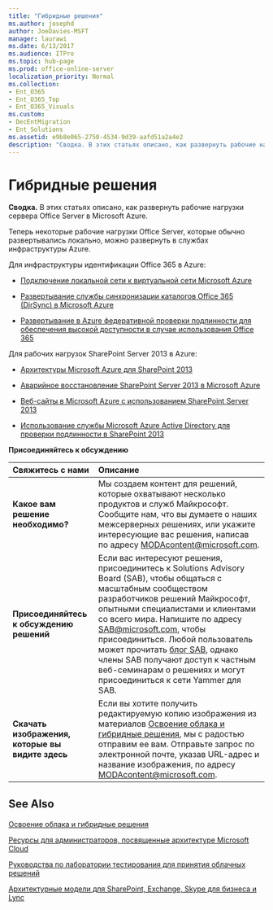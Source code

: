 ```yaml
---
title: "Гибридные решения"
ms.author: josephd
author: JoeDavies-MSFT
manager: laurawi
ms.date: 6/13/2017
ms.audience: ITPro
ms.topic: hub-page
ms.prod: office-online-server
localization_priority: Normal
ms.collection:
- Ent_O365
- Ent_O365_Top
- Ent_O365_Visuals
ms.custom:
- DecEntMigration
- Ent_Solutions
ms.assetid: e9b8e065-2750-4534-9d39-aafd51a2a4e2
description: "Сводка. В этих статьях описано, как развернуть рабочие нагрузки сервера Office Server в Microsoft Azure."
---
```


# Гибридные решения

 **Сводка.** В этих статьях описано, как развернуть рабочие нагрузки сервера Office Server в Microsoft Azure.
  
Теперь некоторые рабочие нагрузки Office Server, которые обычно развертывались локально, можно развернуть в службах инфраструктуры Azure.
  
Для инфраструктуры идентификации Office 365 в Azure:
  
- [Подключение локальной сети к виртуальной сети Microsoft Azure](connect-an-on-premises-network-to-a-microsoft-azure-virtual-network.md)
    
- [Развертывание службы синхронизации каталогов Office 365 (DirSync) в Microsoft Azure](deploy-office-365-directory-synchronization-dirsync-in-microsoft-azure.md)
    
- [Развертывание в Azure федеративной проверки подлинности для обеспечения высокой доступности в случае использования Office 365](deploy-high-availability-federated-authentication-for-office-365-in-azure.md)
    
Для рабочих нагрузок SharePoint Server 2013 в Azure:
  
- [Архитектуры Microsoft Azure для SharePoint 2013](microsoft-azure-architectures-for-sharepoint-2013.md)
    
- [Аварийное восстановление SharePoint Server 2013 в Microsoft Azure](sharepoint-server-2013-disaster-recovery-in-microsoft-azure.md)
    
- [Веб-сайты в Microsoft Azure с использованием SharePoint Server 2013](internet-sites-in-microsoft-azure-using-sharepoint-server-2013.md)
    
- [Использование службы Microsoft Azure Active Directory для проверки подлинности в SharePoint 2013](using-microsoft-azure-active-directory-for-sharepoint-2013-authentication.md)
    
**Присоединяйтесь к обсуждению**

|**Свяжитесь с нами**|**Описание**|
|:-----|:-----|
|**Какое вам решение необходимо?** <br/> |Мы создаем контент для решений, которые охватывают несколько продуктов и служб Майкрософт. Сообщите нам, что вы думаете о наших межсерверных решениях, или укажите интересующие вас решения, написав по адресу [MODAcontent@microsoft.com](mailto:modacontent@microsoft.com?Subject=[Solution%20Feedback]:%20).  <br/> |
|**Присоединяйтесь к обсуждению решений** <br/> |Если вас интересуют решения, присоединитесь к Solutions Advisory Board (SAB), чтобы общаться с масштабным сообществом разработчиков решений Майкрософт, опытными специалистами и клиентами со всего мира. Напишите по адресу [SAB@microsoft.com](mailto:sab@microsoft.com?Subject=Request%20to%20join%20the%20Solutions%20Advisory%20Board), чтобы присоединиться. Любой пользователь может прочитать [блог SAB](http://blogs.technet.com/b/solutions_advisory_board/), однако члены SAB получают доступ к частным веб-семинарам о решениях и могут присоединиться к сети Yammer для SAB.  <br/> |
|**Скачать изображения, которые вы видите здесь** <br/> |Если вы хотите получить редактируемую копию изображения из материалов [Освоение облака и гибридные решения](cloud-adoption-and-hybrid-solutions.md), мы с радостью отправим ее вам. Отправьте запрос по электронной почте, указав URL-адрес и название изображения, по адресу [MODAcontent@microsoft.com](mailto:modacontent@microsoft.com?subject=[Art%20Request]:%20).  <br/> |
   
## See Also

#### 

[Освоение облака и гибридные решения](cloud-adoption-and-hybrid-solutions.md)
  
[Ресурсы для администраторов, посвященные архитектуре Microsoft Cloud](microsoft-cloud-it-architecture-resources.md)
  
[Руководства по лаборатории тестирования для принятия облачных решений](cloud-adoption-test-lab-guides-tlgs.md)
  
[Архитектурные модели для SharePoint, Exchange, Skype для бизнеса и Lync](architectural-models-for-sharepoint-exchange-skype-for-business-and-lync.md)

